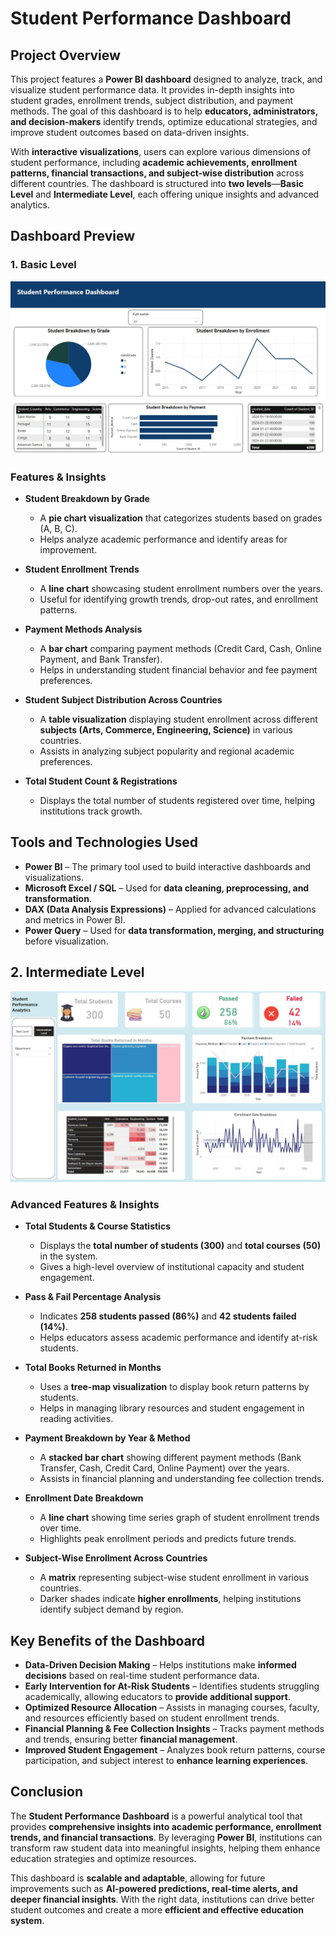 # **Student Performance Dashboard**

## **Project Overview**  
This project features a **Power BI dashboard** designed to analyze, track, and visualize student performance data. It provides in-depth insights into student grades, enrollment trends, subject distribution, and payment methods. The goal of this dashboard is to help **educators, administrators, and decision-makers** identify trends, optimize educational strategies, and improve student outcomes based on data-driven insights.  

With **interactive visualizations**, users can explore various dimensions of student performance, including **academic achievements, enrollment patterns, financial transactions, and subject-wise distribution** across different countries. The dashboard is structured into **two levels**—**Basic Level** and **Intermediate Level**, each offering unique insights and advanced analytics.  

## **Dashboard Preview**  

### **1. Basic Level**  
![Basic Level Dashboard](https://github.com/Sofiya-Banmala/Power-BI-Portfolio-Projects/blob/main/Images/studentdash.JPG)  

### **Features & Insights**  

- **Student Breakdown by Grade**  
  - A **pie chart visualization** that categorizes students based on grades (A, B, C).  
  - Helps analyze academic performance and identify areas for improvement.  

- **Student Enrollment Trends**  
  - A **line chart** showcasing student enrollment numbers over the years.  
  - Useful for identifying growth trends, drop-out rates, and enrollment patterns.  

- **Payment Methods Analysis**  
  - A **bar chart** comparing payment methods (Credit Card, Cash, Online Payment, and Bank Transfer).  
  - Helps in understanding student financial behavior and fee payment preferences.  

- **Student Subject Distribution Across Countries**  
  - A **table visualization** displaying student enrollment across different **subjects (Arts, Commerce, Engineering, Science)** in various countries.  
  - Assists in analyzing subject popularity and regional academic preferences.  

- **Total Student Count & Registrations**  
  - Displays the total number of students registered over time, helping institutions track growth.  

## **Tools and Technologies Used**  

-  **Power BI** – The primary tool used to build interactive dashboards and visualizations.  
-  **Microsoft Excel / SQL** – Used for **data cleaning, preprocessing, and transformation**.  
-  **DAX (Data Analysis Expressions)** – Applied for advanced calculations and metrics in Power BI.  
-  **Power Query** – Used for **data transformation, merging, and structuring** before visualization.  

## **2. Intermediate Level**  
![Intermediate Level Dashboard](https://github.com/Sofiya-Banmala/Power-BI-Portfolio-Projects/blob/main/Images/Intermediate%20level%20dash.JPG)  

### **Advanced Features & Insights**  

- **Total Students & Course Statistics**  
  - Displays the **total number of students (300)** and **total courses (50)** in the system.  
  - Gives a high-level overview of institutional capacity and student engagement.  

- **Pass & Fail Percentage Analysis**  
  - Indicates **258 students passed (86%)** and **42 students failed (14%)**.  
  - Helps educators assess academic performance and identify at-risk students.  

- **Total Books Returned in Months**  
  - Uses a **tree-map visualization** to display book return patterns by students.  
  - Helps in managing library resources and student engagement in reading activities.  

- **Payment Breakdown by Year & Method**  
  - A **stacked bar chart** showing different payment methods (Bank Transfer, Cash, Credit Card, Online Payment) over the years.  
  - Assists in financial planning and understanding fee collection trends.  

- **Enrollment Date Breakdown**  
  - A **line chart** showing time series graph of student enrollment trends over time.  
  - Highlights peak enrollment periods and predicts future trends.  

- **Subject-Wise Enrollment Across Countries**  
  - A **matrix** representing subject-wise student enrollment in various countries.  
  - Darker shades indicate **higher enrollments**, helping institutions identify subject demand by region.  

## **Key Benefits of the Dashboard**  

-  **Data-Driven Decision Making** – Helps institutions make **informed decisions** based on real-time student performance data.  
-  **Early Intervention for At-Risk Students** – Identifies students struggling academically, allowing educators to **provide additional support**.  
-  **Optimized Resource Allocation** – Assists in managing courses, faculty, and resources efficiently based on student enrollment trends.  
-  **Financial Planning & Fee Collection Insights** – Tracks payment methods and trends, ensuring better **financial management**.  
-  **Improved Student Engagement** – Analyzes book return patterns, course participation, and subject interest to **enhance learning experiences**.  

## **Conclusion**  
The **Student Performance Dashboard** is a powerful analytical tool that provides **comprehensive insights into academic performance, enrollment trends, and financial transactions**. By leveraging **Power BI**, institutions can transform raw student data into meaningful insights, helping them enhance education strategies and optimize resources.  

This dashboard is **scalable and adaptable**, allowing for future improvements such as **AI-powered predictions, real-time alerts, and deeper financial insights**. With the right data, institutions can drive better student outcomes and create a more **efficient and effective education system**. 
